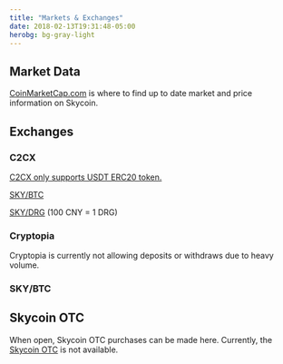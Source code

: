 ```yaml
---
title: "Markets & Exchanges"
date: 2018-02-13T19:31:48-05:00
herobg: bg-gray-light
---
```



<h2>Market Data</h2>

<p><a target="_blank" href="https://coinmarketcap.com/">CoinMarketCap.com</a> is where to find up to date market and price information on Skycoin. </p>

<h2>Exchanges</h2>

<h3>C2CX</h3>

<p><a rel="nofollow" href="https://www.c2cx.com/in/trade_usdt_sky">C2CX only supports USDT ERC20 token.</a></p>

<p><a target="_blank" href="https://www.c2cx.com/in/trade_btc_sky">SKY/BTC</a></p>

<p><a target="_blank" href="https://www.c2cx.com/in/trade_btc_sky">SKY/DRG</a> (100 CNY = 1 DRG)</p>

<h3>Cryptopia</h3>

<p>Cryptopia is currently not allowing deposits or withdraws due to heavy volume.</p>

<h3>SKY/BTC</h3>

<h2>Skycoin OTC</h2>

<p>When open, Skycoin OTC purchases can be made here. Currently, the <a target="_blank" href="https://otc.skycoin.net/">Skycoin OTC</a> is not available. </p>

